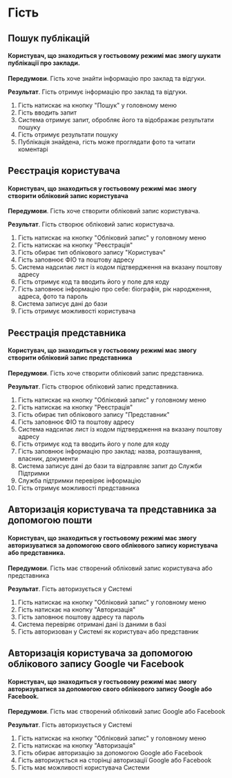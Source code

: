 # Гість

## Пошук публікацій
#### Користувач, що знаходиться у гостьовому режимі має змогу шукати публікації про заклади.

**Передумови**. Гість хоче знайти інформацію про заклад та відгуки.

**Результат**. Гість отримує інформацію про заклад та відгуки.

1. Гість натискає на кнопку "Пошук" у головному меню
1. Гість вводить запит
1. Система отримує запит, обробляє його та відображає результати пошуку
1. Гість отримує результати пошуку
1. Публікація знайдена, гість може проглядати фото та читати коментарі

## Реєстрація користувача
#### Користувач, що знаходиться у гостьовому режимі має змогу створити обліковий запис користувача

**Передумови**. Гість хоче створити обліковий запис користувача.

**Результат**. Гість створює обліковий запис користувача.

1. Гість натискає на кнопку "Обліковий запис" у головному меню
1. Гість натискає на кнопку "Реєстрація"
1. Гість обирає тип облікового запису "Користувач"
1. Гість заповнює ФІО та поштову адресу
1. Система надсилає лист із кодом підтвердження на вказану поштову адресу
1. Гість отримує код та вводить його у поле для коду
1. Гість заповнює інформацію про себе: біографія, рік народження, адреса, фото та пароль
1. Система записує дані до бази
1. Гість отримує можливості користувача

## Реєстрація представника
#### Користувач, що знаходиться у гостьовому режимі має змогу створити обліковий запис представника

**Передумови**. Гість хоче створити обліковий запис представника.

**Результат**. Гість створює обліковий запис представника.

1. Гість натискає на кнопку "Обліковий запис" у головному меню
1. Гість натискає на кнопку "Реєстрація"
1. Гість обирає тип облікового запису "Представник"
1. Гість заповнює ФІО та поштову адресу
1. Система надсилає лист із кодом підтвердження на вказану поштову адресу
1. Гість отримує код та вводить його у поле для коду
1. Гість заповнює інформацію про заклад: назва, розташування, власник, документи
1. Система записує дані до бази та відправляє запит до Служби Підтримки
1. Служба підтримки перевіряє інформацію
1. Гість отримує можливості представника

## Авторизація користувача та представника за допомогою пошти
#### Користувач, що знаходиться у гостьовому режимі має змогу авторизуватися за допомогою свого облікового запису користувача або представника.

**Передумови**. Гість має створений обліковий запис користувача або представника

**Результат**. Гість авторизується у Системі

1. Гість натискає на кнопку "Обліковий запис" у головному меню
1. Гість натискає на кнопку "Авторизація"
1. Гість заповнює поштову адресу та пароль
1. Система перевіряє отримані дані із даними в базі
1. Гість авторизован у Системі як користувач або представник

## Авторизація користувача за допомогою облікового запису Google чи Facebook
#### Користувач, що знаходиться у гостьовому режимі має змогу авторизуватися за допомогою свого облікового запису Google або Facebook.

**Передумови**. Гість має створений обліковий запис Google або Facebook

**Результат**. Гість авторизується у Системі

1. Гість натискає на кнопку "Обліковий запис" у головному меню
1. Гість натискає на кнопку "Авторизація"
1. Гість обирає авторизацію за допомогою Google або Facebook
1. Гість авторизується на сторінці авторизації Google або Facebook
1. Гість має можливості користувача Системи
